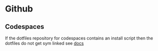 # Github

## Codespaces
If the dotfiles repository for codespaces contains an install script then the dotfiles do 
not get sym linked see [docs](https://docs.github.com/en/codespaces/setting-your-user-preferences/personalizing-github-codespaces-for-your-account#dotfiles)
